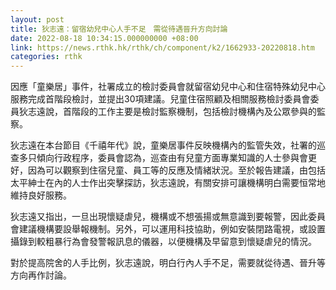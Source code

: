 ```yaml
---
layout: post
title: 狄志遠：留宿幼兒中心人手不足　需從待遇晉升方向討論
date: 2022-08-18 10:34:15.000000000 +08:00
link: https://news.rthk.hk/rthk/ch/component/k2/1662933-20220818.htm
categories: rthk
---
```


因應「童樂居」事件，社署成立的檢討委員會就留宿幼兒中心和住宿特殊幼兒中心服務完成首階段檢討，並提出30項建議。兒童住宿照顧及相關服務檢討委員會委員狄志遠說，首階段的工作主要是檢討監察機制，包括檢討機構內及公眾參與的監察。

狄志遠在本台節目《千禧年代》說，童樂居事件反映機構內的監管失效，社署的巡查多只傾向行政程序，委員會認為，巡查由有兒童方面專業知識的人士參與會更好，因為可以觀察到住宿兒童、員工等的反應及情緒狀況。至於報告建議，由包括太平紳士在內的人士作出突擊探訪，狄志遠說，有關安排可讓機構明白需要恒常地維持良好服務。

狄志遠又指出，一旦出現懷疑虐兒，機構或不想張揚或無意識到要報警，因此委員會建議機構要設舉報機制。另外，可以運用科技協助，例如安裝閉路電視，或設置攝錄到較粗暴行為會發警報訊息的儀器，以便機構及早留意到懷疑虐兒的情況。 

對於提高院舍的人手比例，狄志遠說，明白行內人手不足，需要就從待遇、晉升等方向再作討論。
